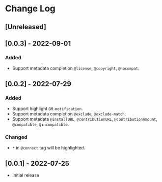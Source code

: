 # Change Log

## [Unreleased]

## [0.0.3] - 2022-09-01

### Added

- Support metadata completion `@license`, `@copyright`, `@nocompat`.

## [0.0.2] - 2022-07-29

### Added

- Support highlight `GM.notification`.
- Support metadata completion `@exclude`, `@exclude-match`.
- Support metadata `@installURL`, `@contributionURL`, `@contributionAmount`, `@compatible`, `@incompatible`.

### Changed

- `*` in `@connect` tag will be highlighted.

## [0.0.1] - 2022-07-25

- Initial release
